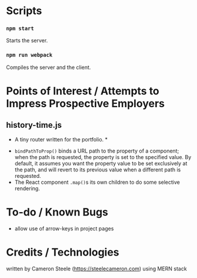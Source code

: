 # Scripts
### `npm start`
Starts the server.

### `npm run webpack`
Compiles the server and the client.

# Points of Interest / Attempts to Impress Prospective Employers
## history-time.js
* A tiny router written for the portfolio. *
- `bindPathToProp()` binds a URL path to the property of a component; when the path is requested, the property is set to the specified value. By default, it assumes you want the property value to be set exclusively at the path, and will revert to its previous value when a different path is requested.
- The <Card /> React component `.map()`s its own children to do some selective rendering.

# To-do / Known Bugs
- allow use of arrow-keys in project pages

# Credits / Technologies
written by Cameron Steele (https://steelecameron.com) using MERN stack
